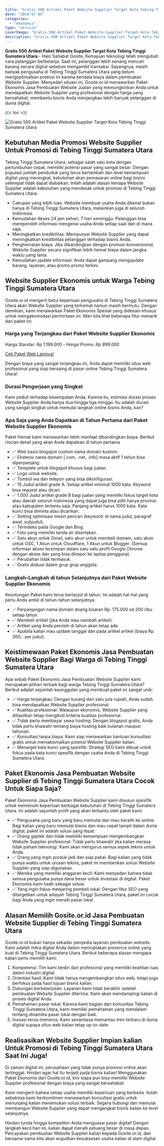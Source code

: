 ```yaml
---
title: "Gratis 500 Artikel Paket Website Supplier Target Kota Tebing Tinggi Sumatera Utara"
date: "2024-07-05"
categories: 
  - "ekonomis"
type: "service"
coverImage: "Gratis-500-Artikel-Paket-Website-Supplier-Target-Kota-Tebing-Tinggi-Sumatera-Utara.png"
description: "Gratis 500 Artikel Paket Website Supplier Target Kota Tebing Tinggi Sumatera Utara. Hindari tunda hingga kompetitor Anda menguasai pasar digital! Dengan lang..."
---
```


**Gratis 500 Artikel Paket Website Supplier Target Kota Tebing Tinggi Sumatera Utara** - Halo Sahabat Gosite, Kemajuan teknologi telah mengubah cara pelanggan berbelanja. Saat ini, pelanggan lebih senang mencari barang secara digital sebelum mengambil transaksi. Sayangnya, masih banyak pengusaha di Tebing Tinggi Sumatera Utara yang belum mengoptimalkan potensi ini karena kendala biaya dalam pembuatan Website Supplier. Menyadari situasi ini, Gosite.or.id menawarkan Paket Ekonomis Jasa Pembuatan Website Jualan yang memungkinkan Anda untuk mendapatkan Website Supplier yang profesional dengan harga yang bersahabat, membantu bisnis Anda menjangkau lebih banyak pelanggan di dunia digital.

{{< toc >}}

![Gratis 500 Artikel Paket Website Supplier Target Kota Tebing Tinggi Sumatera Utara](/images/ekonomis/Gratis-500-Artikel-Paket-Website-Supplier-Target-Kota-Tebing-Tinggi-Sumatera-Utara.png)

## Kebutuhan Media Promosi Website Supplier Untuk Promosi di Tebing Tinggi Sumatera Utara

Tebing Tinggi Sumatera Utara, sebagai salah satu kota dengan pertumbuhan cepat, memiliki potensi pasar yang sangat besar. Dengan populasi jumlah penduduk yang terus bertambah dan level kemampuan digital yang meningkat, kebutuhan akan pemasaran online bagi bisnis setempat tidak dapat diabaikan. Inilah adalah alasan kenapa Website Supplier adalah kebutuhan yang mendesak untuk promosi di Tebing Tinggi Sumatera Utara:

- Cakupan yang lebih luas: Website membuat usaha Anda dikenal bukan hanya di Tebing Tinggi Sumatera Utara, melainkan juga di seluruh Indonesia.
- Kemudahan Akses 24 jam sehari, 7 hari seminggu: Pelanggan bisa memperoleh informasi mengenai usaha Anda setiap saat dan di mana saja.
- Meningkatkan kredibilitas: Mempunyai Website Supplier yang dapat meningkatkan kredibilitas pelanggan terhadap bisnis Anda.
- Penghematan biaya: Jika dibandingkan dengan promosi konvensional, Website Supplier secara signifikan lebih hemat biaya dalam jangka waktu yang lama.
- Kemudahan update informasi: Anda dapat gampang mengupdate barang, layanan, atau promo promo terkini.

## Website Supplier Ekonomis untuk Warga Tebing Tinggi Sumatera Utara

Gosite.or.id mengerti betul keperluan pengusaha di Tebing Tinggi Sumatera Utara akan Website Supplier yang terhemat namun masih bermutu. Dengan demikian, kami menawarkan Paket Ekonomis Spesial yang didesain khusus untuk mengakomodasi permintaan ini. Mari kita lihat beberapa fitur menarik dari paket ini:

### Harga yang Terjangkau dari Paket Website Supplier Ekonomis

<a class="cta-button">Harga Standar: Rp 1.199.000 - <em>Harga Promo: Rp 999.000</em></a>

<a href="/jasa-web/" class="cta-button">Cek Paket Web Lainnya!</a>

Dengan biaya yang sangat terjangkau ini, Anda dapat memiliki situs web profesional yang siap bersaing di pasar online Tebing Tinggi Sumatera Utara!

### Durasi Pengerjaan yang Singkat

Kami peduli terhadap kesempatan Anda. Karena itu, estimasi durasi proses Website Supplier Anda hanya dua hingga tiga minggu. Itu adalah durasi yang sangat singkat untuk memulai langkah online bisnis Anda, kan?

### Apa Saja yang Anda Dapatkan di Tahun Pertama dari Paket Website Supplier Ekonomis

Paket Hemat kami menawarkan lebih manfaat dibandingkan biaya. Berikut rincian detail yang akan Anda dapatkan di tahun pertama

- ✅ Web basis blogspot custom nama domain kustom.
- ✅ Ekstensi nama domain \[.com, .net, .info\] masa aktif 1 tahun bisa diperpanjang.
- ✅ Template untuk blogspot khusus bagi jualan.
- ✅ Logo untuk website.
- ✅ Tombol wa dan telepon yang bisa dikonfigurasi.
- ✅ 10 Judul artikel grade A. Setiap artikel minimal 1000 kata. Keyword bisa request atau dicari.
- ✅ 1.000 Judul artikel grade B bagi jualan yang memiliki fokus target kota atau daerah seluruh Indonesia yang dapat juga bisa pilih hanya provinsi atau kabupaten tertentu saja. Panjang artikel harus 1000 kata. Kata kunci bisa diminta atau dicarikan.
- ✅ Setting optimisasi mesin pencari (keyword: di nama judul, paragraf awal, subjudul).
- ✅ Terindeks pada Google dan Bing.
- ✅ Foto yang memiliki tanda air disertakan.
- ✅ Satu akun untuk Gmail, satu akun untuk membeli domain, satu akun untuk GSC, 1 Akun untuk Cloudflare, 1 Akun untuk Blogger. (Semua informasi akses tersimpan dalam satu satu profil Google Chrome dengan akses dan yang bisa diimpor ke laptop pengguna).
- ✅ Perubahan tidak termasuk.
- ✅ Gratis diskusi dalam grup grup anggota.

### Langkah-Langkah di tahun Selanjutnya dari Paket Website Supplier Ekonomis

Keuntungan Paket kami terus berlanjut di tahun. Ini adalah hal-hal yang perlu Anda ambil di tahun-tahun selanjutnya:

- ✅ Perpanjangan nama domain doang kisaran Rp. 175.000 sd 200 ribu setiap tahun.
- ✅ Membeli artikel (jika Anda mau nambah artikel).
- ✅ Artikel yang Anda peroleh di tahun akan tetap ada.
- ✅ Apabila kalian mau update tanggal dan pada artikel artikel (biaya Rp. 300,- per judul).

## Keistimewaan Paket Ekonomis Jasa Pembuatan Website Supplier Bagi Warga di Tebing Tinggi Sumatera Utara

Apa sebab Paket Ekonomis Jasa Pembuatan Website Supplier kami merupakan pilihan terbaik bagi warga Tebing Tinggi Sumatera Utara? Berikut adalah sejumlah keunggulan yang membuat paket ini sangat unik:

- ✅ Harga terjangkau: Dengan kurang dari satu juta rupiah, Anda sudah bisa mendapatkan Website Supplier profesional.
- ✅ Kualitas profesional: Walaupun ekonomis, Website Supplier yang dihasilkan tetap mengikuti kriteria kualitas profesional.
- ✅ Tidak perlu membayar sewa hosting: Dengan blogspot gratis, Anda tidak perlu khawatir tentang biaya hosting baik bulanan maupun tahunan.
- ✅ Konsultasi tanpa biaya: Kami siap menawarkan bantuan konsultasi gratis untuk memaksimalkan potensi Website Supplier kalian.
- ✅ Menarget kata kunci yang spesifik: Strategi SEO kami dibuat untuk fokus pada kata kunci spesifik dengan usaha Anda di Tebing Tinggi Sumatera Utara.

## Paket Ekonomis Jasa Pembuatan Website Supplier di Tebing Tinggi Sumatera Utara Cocok Untuk Siapa Saja?

Paket Ekonomis Jasa Pembuatan Website Supplier kami disusun spesifik untuk memenuhi keperluan berbagai kebutuhan di Tebing Tinggi Sumatera Utara. Ini adalah sejumlah profil yang akan terbantu oleh paket kami:

- ✅ Pengusaha yang baru yang baru memulai dan mau beralih ke online: Bagi kalian yang baru memulai bisnis dan mau cepat tampil dalam dunia digital, paket ini adalah solusi yang tepat.
- ✅ Orang gaptek dan tidak memiliki kemampuan mengembangkan Website Supplier profesional: Tidak perlu khawatir jika kalian merasa tidak paham teknologi. Kami akan mengurus semua aspek teknis untuk Anda.
- ✅ Orang yang ingin produk jadi dan siap pakai: Bagi kalian yang tidak punya waktu untuk urusan teknis, paket ini memberikan solusi Website Supplier yang siap digunakan.
- ✅ Mereka yang memiliki anggaran kecil: Kami menyadari bahwa tidak semua pengusaha punya dana besar untuk investasi di digital. Paket Ekonomis kami hadir sebagai solusi.
- ✅ Yang ingin fokus menjaring pembeli lokal: Dengan fitur SEO yang ditargetkan untuk wilayah Tebing Tinggi Sumatera Utara, paket ini cocok bagi Anda yang ingin meraih pasar lokal.

## Alasan Memilih Gosite.or.id Jasa Pembuatan Website Supplier di Tebing Tinggi Sumatera Utara

Gosite.or.id bukan hanya sekadar penyedia layanan pembuatan website. Kami adalah mitra digital Anda dalam menciptakan presence online yang kuat di Tebing Tinggi Sumatera Utara. Berikut beberapa alasan mengapa kalian perlu memilih kami:

1. Kompetensi: Tim kami terdiri dari profesional yang memiliki keahlian luas dalam industri digital.
2. Orientasi hasil: Kami tidak hanya mengembangkan situs web, tetapi juga berfokus pada hasil tujuan bisnis kalian.
3. Dukungan berkelanjutan: Layanan kami tidak berakhir setelah pembuatan Website Supplier diterima. Kami akan mendampingi kalian di proses digital Anda.
4. Pemahaman pasar lokal: Karena kami bagian dari komunitas Tebing Tinggi Sumatera Utara, kami memiliki pemahaman yang mendalam tentang dinamika pasar lokal dengan baik.
5. Inovasi terus-menerus: Kami senantiasa memantau tren terbaru di dunia digital supaya situs web kalian tetap up-to-date.

## Realisasikan Website Supplier Impian kalian Untuk Promosi di Tebing Tinggi Sumatera Utara Saat Ini Juga!

Di zaman digital ini, perusahaan yang tidak punya promosi online akan tertinggal. Hindari agar hal itu terjadi pada bisnis kalian! Menggunakan Paket Ekonomis dari Gosite.or.id, kini siapa pun bisa memiliki Website Supplier profesional dengan biaya yang sangat bersahabat.

Kami mengerti bahwa setiap usaha memiliki keperluan yang berbeda. Itulah sebabnya kami berkomitmen menawarkan konsultasi gratis untuk menunjang kalian menemukan solusi terbaik. Segera hubungi dan memulai membangun Website Supplier yang dapat mengangkat bisnis kalian ke level selanjutnya.

Hindari tunda hingga kompetitor Anda menguasai pasar digital! Dengan langkah kecil hari ini, kalian dapat meraih peluang besar di masa depan. Percayakan pembuatan Website Supplier kalian kepada Gosite.or.id, dan bersama-sama kita akan wujudkan kesuksesan usaha kalian di alam digital.